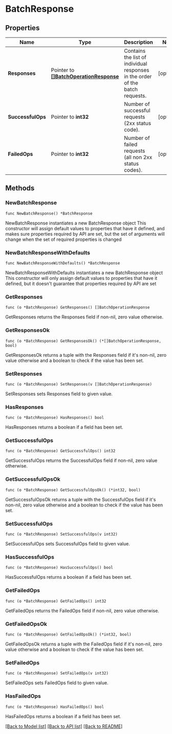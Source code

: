 # BatchResponse

## Properties

Name | Type | Description | Notes
------------ | ------------- | ------------- | -------------
**Responses** | Pointer to [**[]BatchOperationResponse**](BatchOperationResponse.md) | Contains the list of individual responses in the order of the batch requests. | [optional] 
**SuccessfulOps** | Pointer to **int32** | Number of successful requests (2xx status code). | [optional] 
**FailedOps** | Pointer to **int32** | Number of failed requests (all non 2xx status codes). | [optional] 

## Methods

### NewBatchResponse

`func NewBatchResponse() *BatchResponse`

NewBatchResponse instantiates a new BatchResponse object
This constructor will assign default values to properties that have it defined,
and makes sure properties required by API are set, but the set of arguments
will change when the set of required properties is changed

### NewBatchResponseWithDefaults

`func NewBatchResponseWithDefaults() *BatchResponse`

NewBatchResponseWithDefaults instantiates a new BatchResponse object
This constructor will only assign default values to properties that have it defined,
but it doesn't guarantee that properties required by API are set

### GetResponses

`func (o *BatchResponse) GetResponses() []BatchOperationResponse`

GetResponses returns the Responses field if non-nil, zero value otherwise.

### GetResponsesOk

`func (o *BatchResponse) GetResponsesOk() (*[]BatchOperationResponse, bool)`

GetResponsesOk returns a tuple with the Responses field if it's non-nil, zero value otherwise
and a boolean to check if the value has been set.

### SetResponses

`func (o *BatchResponse) SetResponses(v []BatchOperationResponse)`

SetResponses sets Responses field to given value.

### HasResponses

`func (o *BatchResponse) HasResponses() bool`

HasResponses returns a boolean if a field has been set.

### GetSuccessfulOps

`func (o *BatchResponse) GetSuccessfulOps() int32`

GetSuccessfulOps returns the SuccessfulOps field if non-nil, zero value otherwise.

### GetSuccessfulOpsOk

`func (o *BatchResponse) GetSuccessfulOpsOk() (*int32, bool)`

GetSuccessfulOpsOk returns a tuple with the SuccessfulOps field if it's non-nil, zero value otherwise
and a boolean to check if the value has been set.

### SetSuccessfulOps

`func (o *BatchResponse) SetSuccessfulOps(v int32)`

SetSuccessfulOps sets SuccessfulOps field to given value.

### HasSuccessfulOps

`func (o *BatchResponse) HasSuccessfulOps() bool`

HasSuccessfulOps returns a boolean if a field has been set.

### GetFailedOps

`func (o *BatchResponse) GetFailedOps() int32`

GetFailedOps returns the FailedOps field if non-nil, zero value otherwise.

### GetFailedOpsOk

`func (o *BatchResponse) GetFailedOpsOk() (*int32, bool)`

GetFailedOpsOk returns a tuple with the FailedOps field if it's non-nil, zero value otherwise
and a boolean to check if the value has been set.

### SetFailedOps

`func (o *BatchResponse) SetFailedOps(v int32)`

SetFailedOps sets FailedOps field to given value.

### HasFailedOps

`func (o *BatchResponse) HasFailedOps() bool`

HasFailedOps returns a boolean if a field has been set.


[[Back to Model list]](../README.md#documentation-for-models) [[Back to API list]](../README.md#documentation-for-api-endpoints) [[Back to README]](../README.md)


